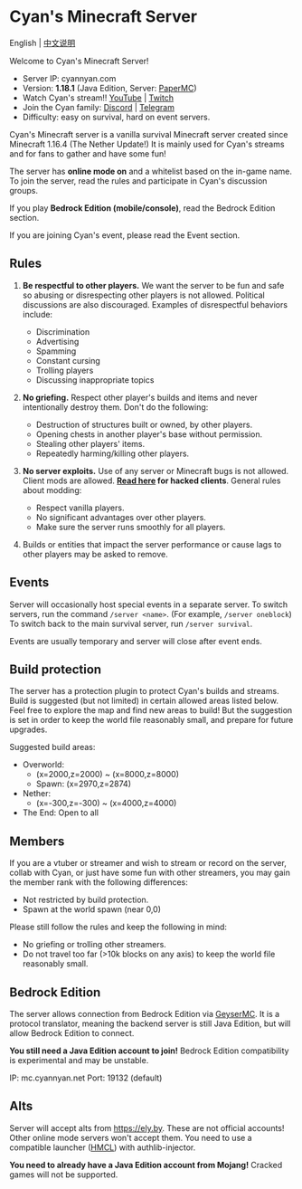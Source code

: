 # Cyan's Minecraft Server

English | [中文说明](README_cn.md)

Welcome to Cyan's Minecraft Server!

* Server IP: cyannyan.com
* Version: **1.18.1** (Java Edition, Server: [PaperMC](https://papermc.io/))
* Watch Cyan's stream!! [YouTube](https://cyannyan.com/youtube) | [Twitch](https://cyannyan.com/twitch)
* Join the Cyan family: [Discord](https://cyannyan.com/discord) | [Telegram](https://cyannyan.com/telegram)
* Difficulty: easy on survival, hard on event servers.

Cyan's Minecraft server is a vanilla survival Minecraft server created since Minecraft 1.16.4 (The Nether Update!) It is mainly used for Cyan's streams and for fans to gather and have some fun!

The server has **online mode on** and a whitelist based on the in-game name. To join the server, read the rules and participate in Cyan's discussion groups.

If you play **Bedrock Edition (mobile/console)**, read the Bedrock Edition section.

If you are joining Cyan's event, please read the Event section.

## Rules

1. **Be respectful to other players.** We want the server to be fun and safe so abusing or disrespecting other players is not allowed. Political discussions are also discouraged. Examples of disrespectful behaviors include:
    * Discrimination
    * Advertising
    * Spamming
    * Constant cursing
    * Trolling players
    * Discussing inappropriate topics

2. **No griefing.** Respect other player's builds and items and never intentionally destroy them. Don't do the following:
    * Destruction of structures built or owned, by other players.
    * Opening chests in another player's base without permission.
    * Stealing other players' items.
    * Repeatedly harming/killing other players.

3. **No server exploits.** Use of any server or Minecraft bugs is not allowed. Client mods are allowed. **[Read here](hacks.md) for hacked clients**. General rules about modding:
    * Respect vanilla players.
    * No significant advantages over other players.
    * Make sure the server runs smoothly for all players.

4. Builds or entities that impact the server performance or cause lags to other players may be asked to remove.

## Events

Server will occasionally host special events in a separate server. To switch servers, run the command `/server <name>`. (For example, `/server oneblock`) To switch back to the main survival server, run `/server survival`.

Events are usually temporary and server will close after event ends.

## Build protection

The server has a protection plugin to protect Cyan's builds and streams. Build is suggested (but not limited) in certain allowed areas listed below. Feel free to explore the map and find new areas to build! But the suggestion is set in order to keep the world file reasonably small, and prepare for future upgrades.

Suggested build areas:
* Overworld:
    * (x=2000,z=2000) ~ (x=8000,z=8000)
    * Spawn: (x=2970,z=2874)
* Nether:
    * (x=-300,z=-300) ~ (x=4000,z=4000)
* The End: Open to all

## Members

If you are a vtuber or streamer and wish to stream or record on the server, collab with Cyan, or just have some fun with other streamers, you may gain the member rank with the following differences:

* Not restricted by build protection.
* Spawn at the world spawn (near 0,0)

Please still follow the rules and keep the following in mind:

* No griefing or trolling other streamers.
* Do not travel too far (>10k blocks on any axis) to keep the world file reasonably small.

## Bedrock Edition

The server allows connection from Bedrock Edition via [GeyserMC](https://geysermc.org/). It is a protocol translator, meaning the backend server is still Java Edition, but will allow Bedrock Edition to connect.

**You still need a Java Edition account to join!** Bedrock Edition compatibility is experimental and may be unstable.

IP: mc.cyannyan.net
Port: 19132 (default)

## Alts

Server will accept alts from https://ely.by. These are not official accounts! Other online mode servers won't accept them. You need to use a compatible launcher ([HMCL](https://github.com/huanghongxun/HMCL)) with authlib-injector.

**You need to already have a Java Edition account from Mojang!** Cracked games will not be supported.
